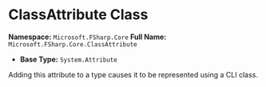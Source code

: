 # ClassAttribute Class

**Namespace:** `Microsoft.FSharp.Core`
**Full Name:** `Microsoft.FSharp.Core.ClassAttribute`
- **Base Type:** `System.Attribute`

Adding this attribute to a type causes it to be represented using a CLI class.